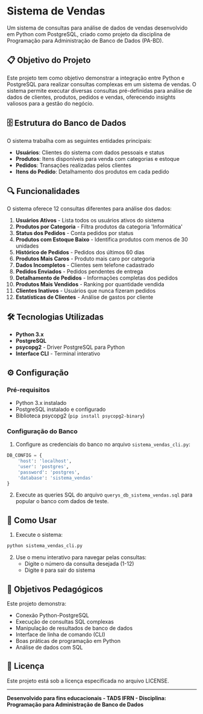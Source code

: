 # Sistema de Vendas

Um sistema de consultas para análise de dados de vendas desenvolvido em Python com PostgreSQL, criado como projeto da disciplina de Programação para Administração de Banco de Dados (PA-BD).

## 📋 Objetivo do Projeto

Este projeto tem como objetivo demonstrar a integração entre Python e PostgreSQL para realizar consultas complexas em um sistema de vendas. O sistema permite executar diversas consultas pré-definidas para análise de dados de clientes, produtos, pedidos e vendas, oferecendo insights valiosos para a gestão do negócio.

## 🗄️ Estrutura do Banco de Dados

O sistema trabalha com as seguintes entidades principais:
- **Usuários**: Clientes do sistema com dados pessoais e status
- **Produtos**: Itens disponíveis para venda com categorias e estoque
- **Pedidos**: Transações realizadas pelos clientes
- **Itens do Pedido**: Detalhamento dos produtos em cada pedido

## 🔍 Funcionalidades

O sistema oferece 12 consultas diferentes para análise dos dados:

1. **Usuários Ativos** - Lista todos os usuários ativos do sistema
2. **Produtos por Categoria** - Filtra produtos da categoria 'Informática'
3. **Status dos Pedidos** - Conta pedidos por status
4. **Produtos com Estoque Baixo** - Identifica produtos com menos de 30 unidades
5. **Histórico de Pedidos** - Pedidos dos últimos 60 dias
6. **Produtos Mais Caros** - Produto mais caro por categoria
7. **Dados Incompletos** - Clientes sem telefone cadastrado
8. **Pedidos Enviados** - Pedidos pendentes de entrega
9. **Detalhamento de Pedidos** - Informações completas dos pedidos
10. **Produtos Mais Vendidos** - Ranking por quantidade vendida
11. **Clientes Inativos** - Usuários que nunca fizeram pedidos
12. **Estatísticas de Clientes** - Análise de gastos por cliente

## 🛠️ Tecnologias Utilizadas

- **Python 3.x**
- **PostgreSQL**
- **psycopg2** - Driver PostgreSQL para Python
- **Interface CLI** - Terminal interativo

## ⚙️ Configuração

### Pré-requisitos
- Python 3.x instalado
- PostgreSQL instalado e configurado
- Biblioteca psycopg2 (`pip install psycopg2-binary`)

### Configuração do Banco
1. Configure as credenciais do banco no arquivo `sistema_vendas_cli.py`:
```python
DB_CONFIG = {
    'host': 'localhost',
    'user': 'postgres',
    'password': 'postgres',
    'database': 'sistema_vendas'
}
```

2. Execute as queries SQL do arquivo `querys_db_sistema_vendas.sql` para popular o banco com dados de teste.

## 🚀 Como Usar

1. Execute o sistema:
```bash
python sistema_vendas_cli.py
```

2. Use o menu interativo para navegar pelas consultas:
   - Digite o número da consulta desejada (1-12)
   - Digite `0` para sair do sistema

## 🎯 Objetivos Pedagógicos

Este projeto demonstra:
- Conexão Python-PostgreSQL
- Execução de consultas SQL complexas
- Manipulação de resultados de banco de dados
- Interface de linha de comando (CLI)
- Boas práticas de programação em Python
- Análise de dados com SQL

## 📝 Licença

Este projeto está sob a licença especificada no arquivo LICENSE.

---

**Desenvolvido para fins educacionais - TADS IFRN - Disciplina: Programação para Administração de Banco de Dados**